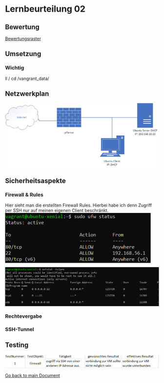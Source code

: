 # Lernbeurteilung 02

## Bewertung
[Bewertungsraster](https://bscw.tbz.ch/bscw/bscw.cgi/31406128?op=preview&back_url=23235391%3fclient_size%3d439x412)

## Umsetzung
### Wichtig
ll /
cd /vangrant_data/

## Netzwerkplan
<img align="center" width="" height="" src="./img/../../img/Netzplan1.jpg" alt="Netzplan">

## Sicherheitsaspekte

### Firewall & Rules
Hier sieht man die erstellten Firewall Rules. Hierbei habe ich denn Zugriff per SSH nur auf meinen eigenen Client beschränkt.
<img align="center" width="" height="" src="./img/../../img/ufw_rules.PNG" alt="Firewall Rules">

<img align="center" width="" height="" src="./img/../../img/ufw_standard.PNG" alt="Firewall Rules">

### Rechtevergabe

### SSH-Tunnel

## Testing
<img align="center" width="" height="" src="./img/../../img/testprot.PNG" alt="Testprotokol">




[Go back to main Document](https://github.com/Daddey69/Modul_300/blob/master/README.md)
